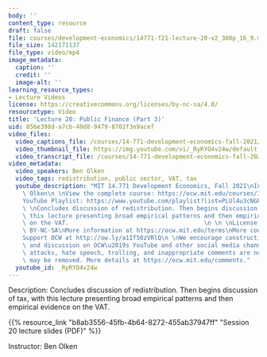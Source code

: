 ```yaml
---
body: ''
content_type: resource
draft: false
file: courses/development-economics/14771-f21-lecture-20-v2_360p_16_9.mp4
file_size: 142171137
file_type: video/mp4
image_metadata:
  caption: ''
  credit: ''
  image-alt: ''
learning_resource_types:
- Lecture Videos
license: https://creativecommons.org/licenses/by-nc-sa/4.0/
resourcetype: Video
title: 'Lecture 20: Public Finance (Part 3)'
uid: 856e398d-a7cb-40d8-9479-8702f3e9acef
video_files:
  video_captions_file: /courses/14-771-development-economics-fall-2021/1TABHNsguEL791Ys3TA8fX_15rNB6oS6J_transcript.webvtt
  video_thumbnail_file: https://img.youtube.com/vi/_RyRYO4v24w/default.jpg
  video_transcript_file: /courses/14-771-development-economics-fall-2021/1TABHNsguEL791Ys3TA8fX_15rNB6oS6J_transcript.pdf
video_metadata:
  video_speakers: Ben Olken
  video_tags: redistribution, public sector, VAT, tax
  youtube_description: "MIT 14.771 Development Economics, Fall 2021\nInstructor: Ben\
    \ Olken\n \nView the complete course: https://ocw.mit.edu/courses/14-771-development-economics-fall-2021\n\
    YouTube Playlist: https://www.youtube.com/playlist?list=PLUl4u3cNGP61kvh3caDts2R6LmkYbmzaG\n\
    \ \nConcludes discussion of redistribution. Then begins discussion of tax, with\
    \ this lecture presenting broad empirical patterns and then empirical evidence\
    \ on the VAT.                                      \n \n \nLicense: Creative Commons\
    \ BY-NC-SA\nMore information at https://ocw.mit.edu/terms\nMore courses at https://ocw.mit.edu\n\
    Support OCW at http://ow.ly/a1If50zVRlQ\n \nWe encourage constructive comments\
    \ and discussion on OCW\u2019s YouTube and other social media channels. Personal\
    \ attacks, hate speech, trolling, and inappropriate comments are not allowed and\
    \ may be removed. More details at https://ocw.mit.edu/comments."
  youtube_id: _RyRYO4v24w
---
```

Description: Concludes discussion of redistribution. Then begins discussion of tax, with this lecture presenting broad empirical patterns and then empirical evidence on the VAT.

{{% resource_link "b8ab3556-45fb-4b64-8272-455ab37947ff" "Session 20 lecture slides (PDF)" %}}

Instructor: Ben Olken